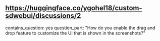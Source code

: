 ## https://huggingface.co/ygohel18/custom-sdwebui/discussions/2

contains_question: yes
question_part: "How do you enable the drag and drop feature to customize the UI that is shown in the screenshots?"
